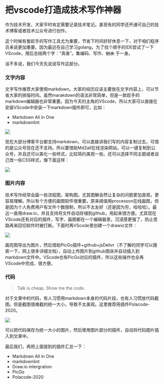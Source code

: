 # 把vscode打造成技术写作神器

作为技术开发，大家平时肯定需要记录技术笔记。甚至有的同学还开通可自己的技术博客或者技术公众号进行创作。

这个时候有套趁手的写作工具尤为重要，节省下时间好好休息一下，对于咱们程序员来说更加重要。因为最近在自己学习golang，为了找个顺手的IDE尝试了一下VScode，用后总结两个字：“真香”。集编码、写作、~~划水~~ 于一身。

话不多说，我们今天先说说写作这部分。

### 文字内容

文字写作推荐大家使用markdown。大家的经历应该主要放在文字内容上，可以节省大家的排版时间。虽然marakdown的语法非常简单，但是一款趁手的markdown编辑器也非常重要。因为今天的主角的VScode，所以大家可以直接在安装VScode中安装一下markdown插件即可，比如：

+ Markdown All in One
+ markdownlint

 ![](https://cdn.jsdelivr.net/gh/jerry92/imageHost1/markdownplugin.png)

现在大部分博客平台都支持markdown，可以直接讲我们写的内容复制过去，可惜的是公众号现在还不支持。所以要借助Md2all在线渲染网站，可以一键复制到公众号，并且还可以美化一些样式，比较简约美观一些。还可以选择不同主题或者自己改一些CSS样式，像下面这样：

![](https://cdn.jsdelivr.net/gh/jerry92/imageHost1/md2all.png)

### 图片内容

技术写作经常会画一些流程图，架构图。尤其图解会然让复杂的问题更加直观，更容易理解。所以有个方便的画图软件很重要。原来阈值用processon在线画图，但是因为个人免费用户有文件个数限制，所以不太友好（还是因为穷，哈哈哈）。最近一直用draw.io，并且支持将文件自动存储到github，用起来很方便。尤其现在VScode还有对应的插件，写字、画图都在一个编辑器里，沉浸感更强了，防止思路再来回切软件时被打断。下面时再VScode里创建一个drawio文件：

![](https://cdn.jsdelivr.net/gh/jerry92/imageHost1/drawio.png)

画完图导出为图片，然后借助PicGo插件+github+jsDelivr（不了解的同学可以搜索一下，网上很多详细文档），自动上传图片到github图床并自动插入到markdown文件中。VScode也有PicGo对应的插件，所以这些操作也全再VScode中完成，很方便。

### 代码

> Talk is cheap. Show me the code.

对于文章中的代码，有人习惯用markdown本身的代码片段，也有人习惯放代码截图。但是截图很难截的统一大小，导致不太美观。这里推荐用插件Polacode-2020。

![](https://cdn.jsdelivr.net/gh/jerry92/imageHost1/polacode.png)

可以把代码保存为统一大小的图片，然后使用图片部分的插件，自动将代码图片插入到文章中。

最后我们，再把上面提到的插件汇总一下：

+ Markdown All in One
+ markdownlint
+ Draw.io intergration
+ PicGo
+ Polacode-2020
